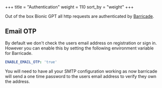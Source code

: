 +++
title = "Authentication"
weight = 110
sort_by = "weight"
+++

Out of the box Bionic GPT all http requests are authenticated by [Barricade](https://github.com/purton-tech/barricade).

## Email OTP

By default we don't check the users email address on registration or sign in. However you can enable this by setting the following environment variable for Barricade.

```yml
ENABLE_EMAIL_OTP: 'true'
```

You will need to have all your SMTP configuration working as now barricade will send a one time password to the users email address to verify they own the address.